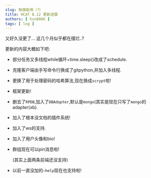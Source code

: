 ```yaml
---
slug: 勉强能用（?）
title: HCAT 8.12 更新进展
authors: [ hsn8086 ]
tags: [ log ]
---
```


又好久没更了...
这几个月似乎都在摆烂..?

更新的内容大概如下吧:

- 部分任务又多线程while循环+time.sleep()改成了schedule.
- 克隆客户端由手写命令行换成了gitpython,并加入多线程.
- 更换了用于处理密码的哈希算法,现在换成`scrypt`啦!
- 框架更新!
- 删去了`RPDB`,加入了`DBAdapter`,默认是`mongo`(其实是现在只写了`mongo`的adapter(xb).
- 加入了根本没文档的插件系统!
- 加入了ws的支持.
- 加入了用户头像和bio!
- 群组现在可以pin消息啦!

  (其实上面两条前端还没支持)
- 以前一直没加的`—help`现在也支持啦!
